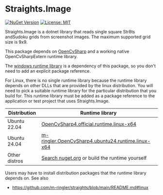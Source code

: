 # Straights.Image

 [![NuGet Version](https://img.shields.io/nuget/v/Straights.Image)](https://www.nuget.org/packages/Straights.Image/) [![License: MIT](https://img.shields.io/badge/License-MIT-yellow.svg)](https://opensource.org/licenses/MIT)

Straights.Image is a dotnet library that reads single square Str8ts andSudoku grids from screenshot images. The maximum supported grid size is 9x9.

This package depends on [OpenCvSharp](https://github.com/shimat/opencvsharp) and a working native OpenCvSharpExtern runtime library.

The [windows runtime library](https://www.nuget.org/packages/OpenCvSharp4.runtime.win) is a dependency of this package, so you don't need to add an explicit package reference.

For Linux, there is no single runtime library because the runtime library depends on other DLLs that are provided by the linux distribution. You will need to pick a suitable runtime library for the particular distribution that you build for. This runtime library must be added as a package reference to the application or test project that uses Straights.Image.

| Distribution | Runtime library |
|-|-|
| Ubuntu 22.04 | [OpenCvSharp4.official.runtime.linux-x64](https://www.nuget.org/packages/OpenCvSharp4.official.runtime.linux-x64) |
| Ubuntu 24.04 | [m-ringler.OpenCvSharp4.ubuntu24.runtime.linux-x64](https://www.nuget.org/packages/m-ringler.OpenCvSharp4.ubuntu24.runtime.linux-x64) |
| Other distros | [Search nuget.org](https://www.nuget.org/packages?page=2&q=OpenCvSharp4) or build the runtime yourself |

Users may have to install distribution packages that the runtime library depends on.
See also

* <https://github.com/m-ringler/straights/blob/main/README.md#linux>
